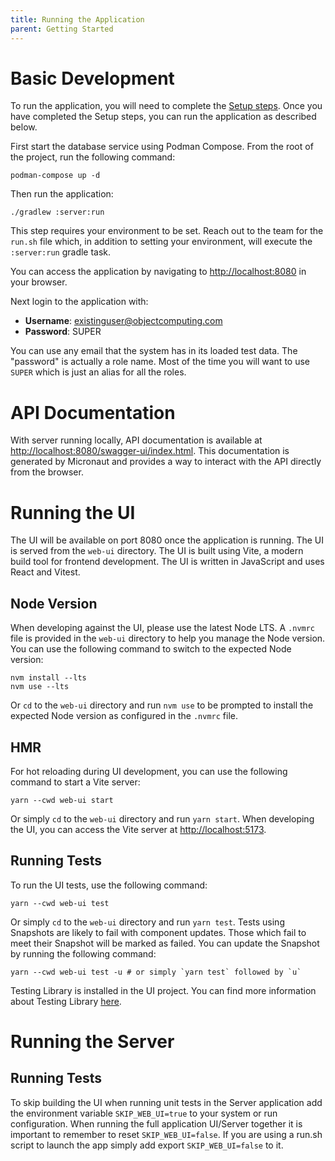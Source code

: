```yaml
---
title: Running the Application
parent: Getting Started
---
```


# Basic Development

To run the application, you will need to complete the [Setup steps](../setup). Once you have completed the Setup steps, you can run the application as described below.

First start the database service using Podman Compose. From the root of the project, run the following command:

```shell
podman-compose up -d
```

Then run the application:

```shell
./gradlew :server:run
```

This step requires your environment to be set. Reach out to the team for the `run.sh` file which, in addition to setting your environment, will execute the `:server:run` gradle task.

You can access the application by navigating to [http://localhost:8080](http://localhost:8080) in your browser.

Next login to the application with:

- **Username**: existinguser@objectcomputing.com
- **Password**: SUPER

You can use any email that the system has in its loaded test data. The "password" is actually a role name. Most of the time you will want to use `SUPER` which is just an alias for all the roles.

# API Documentation

With server running locally, API documentation is available at [http://localhost:8080/swagger-ui/index.html](http://localhost:8080/swagger-ui/index.html). This documentation is generated by Micronaut and provides a way to interact with the API directly from the browser.

# Running the UI

The UI will be available on port 8080 once the application is running. The UI is served from the `web-ui` directory. The UI is built using Vite, a modern build tool for frontend development. The UI is written in JavaScript and uses React and Vitest.

## Node Version

When developing against the UI, please use the latest Node LTS. A `.nvmrc` file is provided in the `web-ui` directory to help you manage the Node version. You can use the following command to switch to the expected Node version:

```shell
nvm install --lts
nvm use --lts
```

Or `cd` to the `web-ui` directory and run `nvm use` to be prompted to install the expected Node version as configured in the `.nvmrc` file.

## HMR

For hot reloading during UI development, you can use the following command to start a Vite server:

```shell
yarn --cwd web-ui start
```

Or simply `cd` to the `web-ui` directory and run `yarn start`. When developing the UI, you can access the Vite server at [http://localhost:5173](http://localhost:5173).

## Running Tests

To run the UI tests, use the following command:

```shell
yarn --cwd web-ui test
```

Or simply `cd` to the `web-ui` directory and run `yarn test`. Tests using Snapshots are likely to fail with component updates. Those which fail to meet their Snapshot will be marked as failed. You can update the Snapshot by running the following command:

```shell
yarn --cwd web-ui test -u # or simply `yarn test` followed by `u`
```

Testing Library is installed in the UI project. You can find more information about Testing Library [here](https://testing-library.com/docs/react-testing-library/intro/).

# Running the Server

## Running Tests

To skip building the UI when running unit tests in the Server application add the environment variable `SKIP_WEB_UI=true` to your system or run configuration.
When running the full application UI/Server together it is important to remember to reset `SKIP_WEB_UI=false`. If you are using a run.sh script to launch the app
simply add export `SKIP_WEB_UI=false` to it.